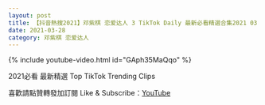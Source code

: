 ```yaml
---
layout: post
title: 【抖音熱搜2021】邓紫棋 恋爱达人 3 TikTok Daily 最新必看精選合集2021 03 28
date: 2021-03-28
category: 邓紫棋 恋爱达人
---
```


{% include youtube-video.html id="GAph35MaQqo" %}

2021必看 最新精選 Top TikTok Trending Clips

喜歡請點贊轉發加訂閱 Like & Subscribe：[YouTube](https://www.youtube.com/channel/UCAoR7VcanIPd04uEq_GIylA/videos)

